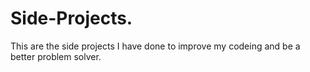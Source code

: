# Side-Projects.
This are the side projects I have done to improve my codeing and be a better problem solver.
